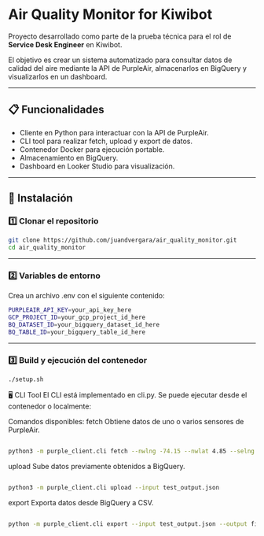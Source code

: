 # Air Quality Monitor for Kiwibot

Proyecto desarrollado como parte de la prueba técnica para el rol de **Service Desk Engineer** en Kiwibot.

El objetivo es crear un sistema automatizado para consultar datos de calidad del aire mediante la API de PurpleAir, almacenarlos en BigQuery y visualizarlos en un dashboard.

---

## 📋 Funcionalidades

- Cliente en Python para interactuar con la API de PurpleAir.
- CLI tool para realizar fetch, upload y export de datos.
- Contenedor Docker para ejecución portable.
- Almacenamiento en BigQuery.
- Dashboard en Looker Studio para visualización.

---

## 🚀 Instalación

### 1️⃣ Clonar el repositorio

```bash
git clone https://github.com/juandvergara/air_quality_monitor.git
cd air_quality_monitor
```

---

###  2️⃣ Variables de entorno

Crea un archivo .env con el siguiente contenido:

```bash
PURPLEAIR_API_KEY=your_api_key_here
GCP_PROJECT_ID=your_gcp_project_id_here
BQ_DATASET_ID=your_bigquery_dataset_id_here
BQ_TABLE_ID=your_bigquery_table_id_here
```

---

### 3️⃣ Build y ejecución del contenedor
```bash
./setup.sh
```

🖥️ CLI Tool
El CLI está implementado en cli.py.
Se puede ejecutar desde el contenedor o localmente:

Comandos disponibles:
fetch
Obtiene datos de uno o varios sensores de PurpleAir.

```bash

python3 -m purple_client.cli fetch --nwlng -74.15 --nwlat 4.85 --selng -74.0 --selat 4.6 --output test_output.json

```

upload
Sube datos previamente obtenidos a BigQuery.

```bash

python3 -m purple_client.cli upload --input test_output.json

```

export
Exporta datos desde BigQuery a CSV.

```bash

python -m purple_client.cli export --input test_output.json --output filtered.csv --start_date "2025-06-06" --end_date "2025-06-08" --pm2_5_threshold 10

```